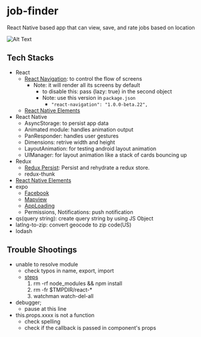 # job-finder
React Native based app that can view, save, and rate jobs based on location

![Alt Text](https://media.giphy.com/media/xULW8nL7RhlL32MN7a/giphy.gif)

## Tech Stacks
- React
    - [React Navigation](https://reactnavigation.org/): to control the flow of screens
        - Note: it will render all its screens by default
            - to disable this: pass {lazy: true} in the second object
            - Note: use this version in `package.json`
                - `"react-navigation": "1.0.0-beta.22",`
    - [React Native Elements](https://github.com/react-native-training/react-native-elements)
- React Native
    - AsyncStorage: to persist app data
    - Animated module: handles animation output
    - PanResponder: handles user gestures
    - Dimensions: retrive width and height
    - LayoutAnimation: for testing android layout animation
    - UIManager: for layout animation like a stack of cards bouncing up
- Redux
    - [Redux Persist](https://github.com/rt2zz/redux-persist): Persist and rehydrate a redux store.
    - redux-thunk
- [React Native Elements](https://github.com/react-native-training/react-native-elements)
- expo
    - [Facebook](https://docs.expo.io/versions/latest/sdk/facebook.html)
    - [Mapview](https://docs.expo.io/versions/latest/sdk/map-view.html)
    - [AppLoading](https://docs.expo.io/versions/latest/sdk/app-loading.html)
    - Permissions, Notifications: push notification
- qs(query string): create query string by using JS Object
- latlng-to-zip: convert geocode to zip code(US)
- lodash

## Trouble Shootings
- unable to resolve module
    - check typos in name, export, import
    - [steps](https://github.com/facebook/react-native/issues/4968)
        1. rm -rf node_modules && npm install
        2. rm -fr $TMPDIR/react-*
        3. watchman watch-del-all
- debugger;
    - pause at this line
- this.props.xxxx is not a function
    - check spelling
    - check if the callback is passed in component's props
